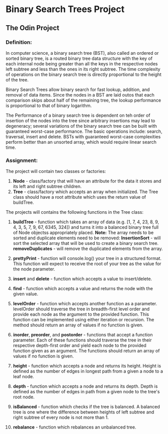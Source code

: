 # Binary Search Trees Project
## The Odin Project

### Definition:
In computer science, a binary search tree (BST), also called an ordered or sorted binary tree, is
a routed binary tree data structure with the key of each internal node being greater than all the keys 
in the respective nodes left subtree and less than the ones in its right subtree. The time complexity 
of operations on the binary search tree is directly proportional to the height of the tree.

Binary Search Trees allow binary search for fast lookup, addition, and removal of data items. Since 
the nodes in a BST are laid outos that each comparison skips about half of the remaining tree, the lookup performance
is proportional to that of binary logarithm.

The Performance of a binary search tree is dependent on teh order of insertion of the nodes into the tree
since arbitrary insertions may lead to degeneracy; several variations of the binary search tree can be built 
with guaranteed worst-case performance. The basic operations include: search, traversal, insert and delete.
BSTs with guaranteed worst-case complexities perform better than an unsorted array, which would require 
linear search time. 

### Assignment:
The project will contain two classes or factories:
1. <b>Node</b> - class/factory that will have an attribute for the data it stores and its left and right subtree children.
2. <b>Tree</b> - class/factory which accepts an array when initialized. The Tree class should have a root attribute which 
uses the return value of buildTree.

The projects will contains the following functions in the Tree class:
1. <b>buildTree</b> - function which takes an array of data (e.g. [1, 7, 4, 23, 8, 9, 4, 3, 5, 7, 9, 67, 6345, 324])
and turns it into a balanced binary tree full of Node objectss appropriately placed. 
<b>Note:</b> The array needs to be sorted and duplicate elements need to be removed:
<b>InsertionSort</b> - will sort the selected array that will be used to create a binary search tree.
<b>removeDuplicates</b> - will remove the duplicated elements from the array.

2. <b>prettyPrint</b> - function will console.log() your tree in a structured format. This
function will expect to receive the root of your tree as the value for the node parameter. 
3. <b>insert</b> and <b>delete</b> - function which accepts a value to insert/delete. 
4. <b>find</b> - function which accepts a value and returns the node with the given value.
5. <b>levelOrder</b> - function which accepts another function as a parameter. levelOrder 
should traverse the tree in breadth-first level order and provide each node as the argument 
to the provided function. This function can be implemented using either iteration or recursion. 
The method should return an array of values if no function is given.
6. <b>inorder</b>, <b>preorder</b>, and <b>postorder</b> - functions that accept a function parameter. Each
of these functions should traverse the tree in their respective depth-first order and yield each node to the
provided function given as an argument. The functions should return an array of values if no function is given.
7. <b>height</b> - function which accepts a node and returns its height. Height is defined as the number of edges 
in longest path from a given a node to a leaf node.
8. <b>depth</b> - function which accepts a node and returns its depth. Depth is defined as the number of edges in path
from a given node to the tree's root node.
9. <b>isBalanced</b> - function which checks if the tree is balanced. A balanced tree is one where the difference 
between heights of left subtree and right subtree of every node is not more than 1.
10. <b>rebalance</b> - function which rebalances an unbalanced tree.

